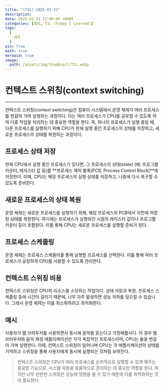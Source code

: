 ```yaml
---
title: "(TIL) 2025-01-31"
description: 
date: 2025-01-31 12:00:00 +0800
categories: [캠프, TIL (Today I Learned)]
tags:
  [
    캠프
  ]
pin: true
math: true
mermaid: true
image:
  path: /assets/img/thumbnail/TIL.webp
---
```


# 컨텍스트 스위칭(context switching)

---

컨텍스트 스위칭(context switching)은 컴퓨터 시스템에서 운영 체제가 여러 프로세스를 번갈아 가며 실행하는 과정이다. 이는 여러 프로세스가 CPU를 공유할 수 있도록 하여 다중 작업을 처리하는 데 중요한 역할을 한다. 즉, 하나의 프로세스가 실행 중일 때, 다른 프로세스를 실행하기 위해 CPU가 현재 실행 중인 프로세스의 상태를 저장하고, 새로운 프로세스의 상태를 복원하는 과정이다.

## 프로세스 상태 저장
현재 CPU에서 실행 중인 프로세스가 있다면, 그 프로세스의 상태(state) (예: 프로그램 카운터, 레지스터 값 등)를 **프로세스 제어 블록(PCB, Process Control Block)**에 저장한다. 이때, CPU는 해당 프로세스의 실행 상태를 저장하고, 나중에 다시 복구할 수 있도록 준비한다.

## 새로운 프로세스의 상태 복원
운영 체제는 새로운 프로세스를 실행하기 위해, 해당 프로세스의 PCB에서 이전에 저장된 상태를 복원한다. 여기에는 프로세스가 실행되던 시점의 레지스터 값이나 프로그램 카운터 등이 포함된다. 이를 통해 CPU는 새로운 프로세스를 실행할 준비가 된다.

## 프로세스 스케줄링
운영 체제는 프로세스 스케줄러를 통해 실행할 프로세스를 선택한다. 이를 통해 여러 프로세스가 공정하게 CPU를 사용할 수 있도록 관리한다.

## 컨텍스트 스위칭 비용
컨텍스트 스위칭은 CPU의 리소스를 소모하는 작업이다. 상태 저장과 복원, 프로세스 스케줄링 등에 시간이 걸리기 때문에, 너무 자주 발생하면 성능 저하를 일으킬 수 있습니다. 그래서 운영 체제는 이를 최소화하려고 최적화한다.

## 예시

사용자가 웹 브라우저를 사용하면서 동시에 음악을 듣는다고 가정해봅시다. 이 경우 웹 브라우저와 음악 재생 애플리케이션은 각각 독립적인 프로세스이며, CPU는 둘을 번갈아 가며 실행한다. 이때, 컨텍스트 스위칭이 일어나며 CPU는 각 애플리케이션의 상태를 기억하고 스위칭을 통해 사용자에게 동시에 실행되는 것처럼 보여진다.

>컨텍스트 스위칭은 CPU가 여러 프로세스를 순차적으로 실행할 수 있게 해주는 중요한 기능으로, 시스템 자원을 효율적으로 관리하는 데 중요한 역할을 한다. 하지만 너무 빈번한 스위칭은 성능에 영향을 줄 수 있기 때문에 이를 최적화하는 것이 중요한다.
